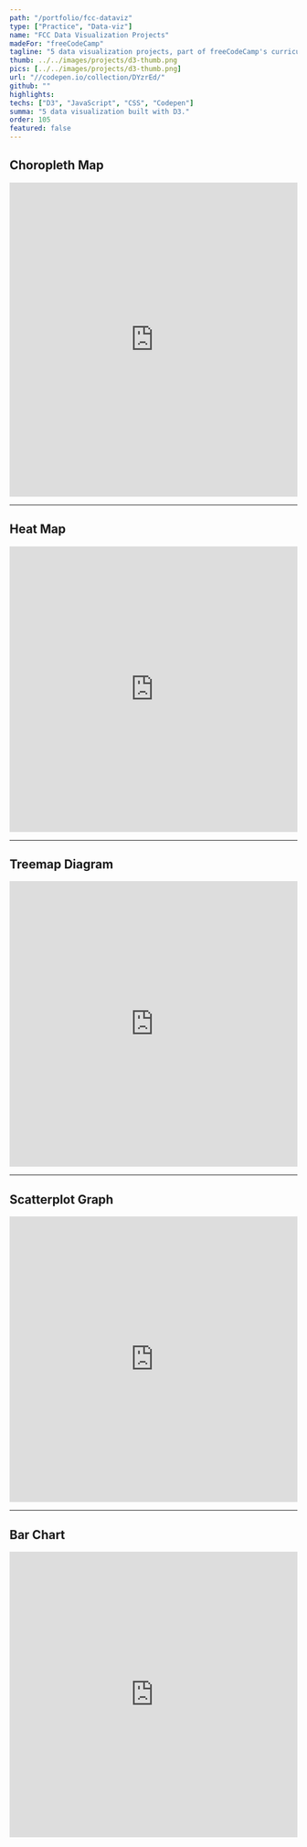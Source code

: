 ```yaml
---
path: "/portfolio/fcc-dataviz"
type: ["Practice", "Data-viz"]
name: "FCC Data Visualization Projects"
madeFor: "freeCodeCamp"
tagline: "5 data visualization projects, part of freeCodeCamp's curriculum"
thumb: ../../images/projects/d3-thumb.png
pics: [../../images/projects/d3-thumb.png]
url: "//codepen.io/collection/DYzrEd/"
github: ""
highlights: 
techs: ["D3", "JavaScript", "CSS", "Codepen"]
summa: "5 data visualization built with D3."
order: 105
featured: false
---
```


## Choropleth Map

<iframe height='550' style='width: 100%;' scrolling='no' title='FCC Data Visualization Projects - Choropleth Map' src='https://codepen.io/laylapku/embed/XyZQKW?height=265&theme-id=0&default-tab=js,result' frameborder='no' allowtransparency='true' allowfullscreen='true'>See the Pen <a href='https://codepen.io/laylapku/pen/XyZQKW'>FCC Data Visualization Projects - Choropleth  Map</a> by Layla(<a href='https://codepen.io/laylapku'>@laylapku</a>) on <a href='https://codepen.io'>CodePen</a>.</iframe>

---

## Heat Map

<iframe height='500' style='width: 100%;' scrolling='no' title='FCC Data Visualization Projects - Heat Map' src='https://codepen.io/laylapku/embed/zMBVev?height=265&theme-id=0&default-tab=js,result' frameborder='no' allowtransparency='true' allowfullscreen='true'>See the Pen <a href='https://codepen.io/laylapku/pen/zMBVev'>FCC Data Visualization Projects - Heat Map</a> by Layla(<a href='https://codepen.io/laylapku'>@laylapku</a>) on <a href='https://codepen.io'>CodePen</a>.</iframe>

---

## Treemap Diagram

<iframe height='500' style='width: 100%;' scrolling='no' title='FCC Data Visualization Projects - Tree  Map' src='https://codepen.io/laylapku/embed/Zmoadj?height=265&theme-id=0&default-tab=js,result' frameborder='no' allowtransparency='true' allowfullscreen='true'>See the Pen <a href='https://codepen.io/laylapku/pen/Zmoadj'>FCC Data Visualization Projects - Tree  Map</a> by Layla(<a href='https://codepen.io/laylapku'>@laylapku</a>) on <a href='https://codepen.io'>CodePen</a>.</iframe>

---

## Scatterplot Graph

<iframe height='500' style='width: 100%;' scrolling='no' title='FCC Data Visualization Projects - Scatter Plot' src='https://codepen.io/laylapku/embed/zmgdyz?height=265&theme-id=0&default-tab=js,result' frameborder='no' allowtransparency='true' allowfullscreen='true'>See the Pen <a href='https://codepen.io/laylapku/pen/zmgdyz'>FCC Data Visualization Projects - Scatter Plot</a> by Layla(<a href='https://codepen.io/laylapku'>@laylapku</a>) on <a href='https://codepen.io'>CodePen</a>.</iframe>

---

## Bar Chart

<iframe height='500' style='width: 100%;' scrolling='no' title='FCC Data Visualization Projects - Bar Chart' src='https://codepen.io/laylapku/embed/qJGbgL?height=265&theme-id=0&default-tab=js,result' frameborder='no' allowtransparency='true' allowfullscreen='true'>See the Pen <a href='https://codepen.io/laylapku/pen/qJGbgL'>FCC Data Visualization Projects - Bar Chart</a> by Layla(<a href='https://codepen.io/laylapku'>@laylapku</a>) on <a href='https://codepen.io'>CodePen</a>.</iframe>
